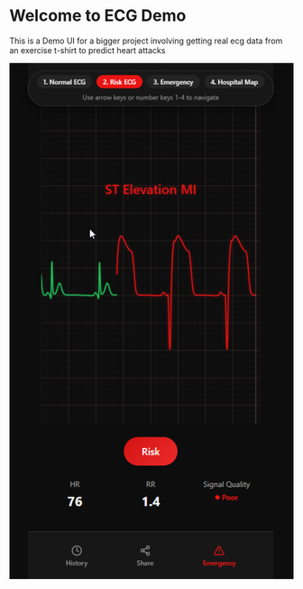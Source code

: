 # Welcome to ECG Demo

This is a Demo UI for a bigger project involving getting real ecg data from an exercise t-shirt to predict heart attacks

![alt text](public/ui.png)